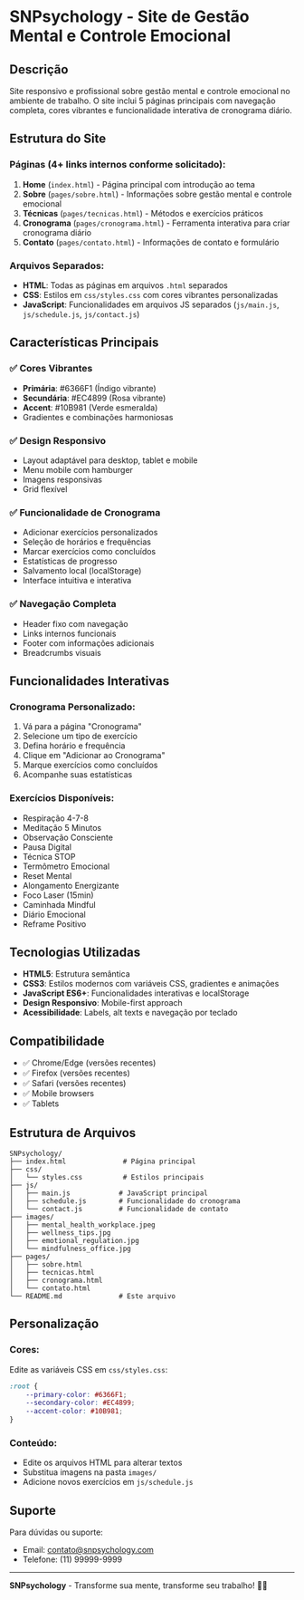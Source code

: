# SNPsychology - Site de Gestão Mental e Controle Emocional

## Descrição

Site responsivo e profissional sobre gestão mental e controle emocional no ambiente de trabalho. O site inclui 5 páginas principais com navegação completa, cores vibrantes e funcionalidade interativa de cronograma diário.

## Estrutura do Site

### Páginas (4+ links internos conforme solicitado):
1. **Home** (`index.html`) - Página principal com introdução ao tema
2. **Sobre** (`pages/sobre.html`) - Informações sobre gestão mental e controle emocional
3. **Técnicas** (`pages/tecnicas.html`) - Métodos e exercícios práticos
4. **Cronograma** (`pages/cronograma.html`) - Ferramenta interativa para criar cronograma diário
5. **Contato** (`pages/contato.html`) - Informações de contato e formulário

### Arquivos Separados:
- **HTML**: Todas as páginas em arquivos `.html` separados
- **CSS**: Estilos em `css/styles.css` com cores vibrantes personalizadas
- **JavaScript**: Funcionalidades em arquivos JS separados (`js/main.js`, `js/schedule.js`, `js/contact.js`)

## Características Principais

### ✅ Cores Vibrantes
- **Primária**: #6366F1 (Índigo vibrante)
- **Secundária**: #EC4899 (Rosa vibrante)  
- **Accent**: #10B981 (Verde esmeralda)
- Gradientes e combinações harmoniosas

### ✅ Design Responsivo
- Layout adaptável para desktop, tablet e mobile
- Menu mobile com hamburger
- Imagens responsivas
- Grid flexível

### ✅ Funcionalidade de Cronograma
- Adicionar exercícios personalizados
- Seleção de horários e frequências
- Marcar exercícios como concluídos
- Estatísticas de progresso
- Salvamento local (localStorage)
- Interface intuitiva e interativa

### ✅ Navegação Completa
- Header fixo com navegação
- Links internos funcionais
- Footer com informações adicionais
- Breadcrumbs visuais

## Funcionalidades Interativas

### Cronograma Personalizado:
1. Vá para a página "Cronograma"
2. Selecione um tipo de exercício
3. Defina horário e frequência
4. Clique em "Adicionar ao Cronograma"
5. Marque exercícios como concluídos
6. Acompanhe suas estatísticas

### Exercícios Disponíveis:
- Respiração 4-7-8
- Meditação 5 Minutos
- Observação Consciente
- Pausa Digital
- Técnica STOP
- Termômetro Emocional
- Reset Mental
- Alongamento Energizante
- Foco Laser (15min)
- Caminhada Mindful
- Diário Emocional
- Reframe Positivo

## Tecnologias Utilizadas

- **HTML5**: Estrutura semântica
- **CSS3**: Estilos modernos com variáveis CSS, gradientes e animações
- **JavaScript ES6+**: Funcionalidades interativas e localStorage
- **Design Responsivo**: Mobile-first approach
- **Acessibilidade**: Labels, alt texts e navegação por teclado

## Compatibilidade

- ✅ Chrome/Edge (versões recentes)
- ✅ Firefox (versões recentes)
- ✅ Safari (versões recentes)
- ✅ Mobile browsers
- ✅ Tablets

## Estrutura de Arquivos

```
SNPsychology/
├── index.html              # Página principal
├── css/
│   └── styles.css          # Estilos principais
├── js/
│   ├── main.js            # JavaScript principal
│   ├── schedule.js        # Funcionalidade do cronograma
│   └── contact.js         # Funcionalidade de contato
├── images/
│   ├── mental_health_workplace.jpeg
│   ├── wellness_tips.jpg
│   ├── emotional_regulation.jpg
│   └── mindfulness_office.jpg
├── pages/
│   ├── sobre.html
│   ├── tecnicas.html
│   ├── cronograma.html
│   └── contato.html
└── README.md              # Este arquivo
```

## Personalização

### Cores:
Edite as variáveis CSS em `css/styles.css`:
```css
:root {
    --primary-color: #6366F1;
    --secondary-color: #EC4899;
    --accent-color: #10B981;
}
```

### Conteúdo:
- Edite os arquivos HTML para alterar textos
- Substitua imagens na pasta `images/`
- Adicione novos exercícios em `js/schedule.js`

## Suporte

Para dúvidas ou suporte:
- Email: contato@snpsychology.com
- Telefone: (11) 99999-9999

---

**SNPsychology** - Transforme sua mente, transforme seu trabalho! 🧠✨


